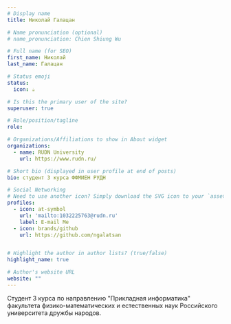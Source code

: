 ```yaml
---
# Display name
title: Николай Галацан

# Name pronunciation (optional)
# name_pronunciation: Chien Shiung Wu

# Full name (for SEO)
first_name: Николай
last_name: Галацан

# Status emoji
status:
  icon: ☕️

# Is this the primary user of the site?
superuser: true

# Role/position/tagline
role: 

# Organizations/Affiliations to show in About widget
organizations:
  - name: RUDN University
    url: https://www.rudn.ru/

# Short bio (displayed in user profile at end of posts)
bio: студент 3 курса ФФМИЕН РУДН

# Social Networking
# Need to use another icon? Simply download the SVG icon to your `assets/media/icons/` folder.
profiles:
  - icon: at-symbol
    url: 'mailto:1032225763@rudn.ru'
    label: E-mail Me
  - icon: brands/github
    url: https://github.com/ngalatsan


# Highlight the author in author lists? (true/false)
highlight_name: true

# Author's website URL
website: ""
---
```


Студент 3 курса по направлению "Прикладная информатика" факультета физико-математических и естественных наук Российского университета дружбы народов.
